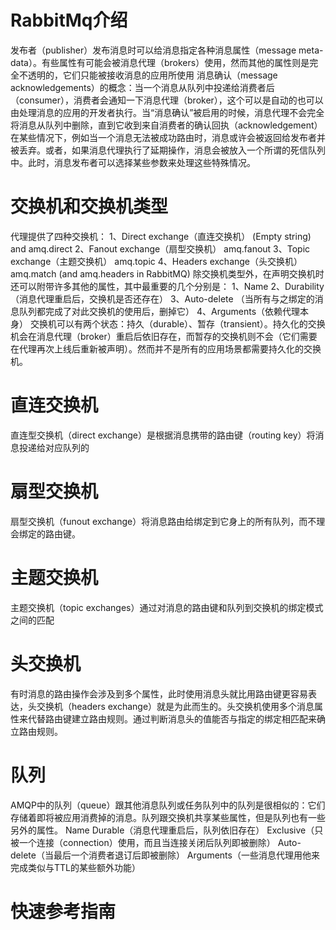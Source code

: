 # RabbitMq介绍
发布者（publisher）发布消息时可以给消息指定各种消息属性（message meta-data）。有些属性有可能会被消息代理（brokers）使用，然而其他的属性则是完全不透明的，它们只能被接收消息的应用所使用
消息确认（message acknowledgements）的概念：当一个消息从队列中投递给消费者后（consumer），消费者会通知一下消息代理（broker），这个可以是自动的也可以由处理消息的应用的开发者执行。当“消息确认”被启用的时候，消息代理不会完全将消息从队列中删除，直到它收到来自消费者的确认回执（acknowledgement）
在某些情况下，例如当一个消息无法被成功路由时，消息或许会被返回给发布者并被丢弃。或者，如果消息代理执行了延期操作，消息会被放入一个所谓的死信队列中。此时，消息发布者可以选择某些参数来处理这些特殊情况。
# 交换机和交换机类型

代理提供了四种交换机：
1、Direct exchange（直连交换机）	(Empty string) and amq.direct
2、Fanout exchange（扇型交换机）	amq.fanout
3、Topic exchange（主题交换机）	amq.topic
4、Headers exchange（头交换机）	amq.match (and amq.headers in RabbitMQ)
除交换机类型外，在声明交换机时还可以附带许多其他的属性，其中最重要的几个分别是：
1、Name
2、Durability （消息代理重启后，交换机是否还存在）
3、Auto-delete （当所有与之绑定的消息队列都完成了对此交换机的使用后，删掉它）
4、Arguments（依赖代理本身）
交换机可以有两个状态：持久（durable）、暂存（transient）。持久化的交换机会在消息代理（broker）重启后依旧存在，而暂存的交换机则不会（它们需要在代理再次上线后重新被声明）。然而并不是所有的应用场景都需要持久化的交换机。
# 直连交换机
直连型交换机（direct exchange）是根据消息携带的路由键（routing key）将消息投递给对应队列的

# 扇型交换机
扇型交换机（funout exchange）将消息路由给绑定到它身上的所有队列，而不理会绑定的路由键。

# 主题交换机
主题交换机（topic exchanges）通过对消息的路由键和队列到交换机的绑定模式之间的匹配

# 头交换机
有时消息的路由操作会涉及到多个属性，此时使用消息头就比用路由键更容易表达，头交换机（headers exchange）就是为此而生的。头交换机使用多个消息属性来代替路由键建立路由规则。通过判断消息头的值能否与指定的绑定相匹配来确立路由规则。

# 队列
AMQP中的队列（queue）跟其他消息队列或任务队列中的队列是很相似的：它们存储着即将被应用消费掉的消息。队列跟交换机共享某些属性，但是队列也有一些另外的属性。
  Name
  Durable（消息代理重启后，队列依旧存在）
  Exclusive（只被一个连接（connection）使用，而且当连接关闭后队列即被删除）
  Auto-delete（当最后一个消费者退订后即被删除）
  Arguments（一些消息代理用他来完成类似与TTL的某些额外功能）
# 快速参考指南
